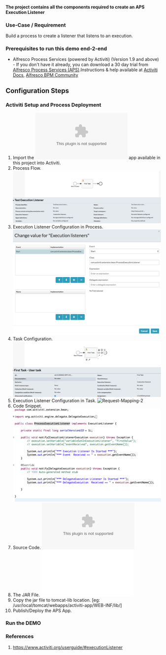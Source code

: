 #### The project contains all the components required to create an APS Execution Listener

### Use-Case / Requirement
Build a process to create a listener that listens to an execution.


### Prerequisites to run this demo end-2-end

* Alfresco Process Services (powered by Activiti) (Version 1.9 and above) - If you don't have it already, you can download a 30 day trial from [Alfresco Process Services (APS)](https://www.alfresco.com/products/business-process-management/alfresco-activiti).Instructions & help available at [Activiti Docs](http://docs.alfresco.com/activiti/docs/), [Alfresco BPM Community](https://community.alfresco.com/community/bpm)


## Configuration Steps

### Activiti Setup and Process Deployment
1. Import the ![Execution-Listener.zip](Execution-Listener.zip) app available in this project into Activiti.
2. Process Flow.  ![Process-Flow](Process-Flow.png)
3. Execution Listener Configuration in Process. ![Request-Mapping](Request-Mapping.png)
4. Task Configuration.   ![Human-Task-Configuration](Human-Task-Configuration.png)
5. Execution Listener Configuration in Task. ![Request-Mapping-2](Request-Mapping-2.png)
6. Code Snippet. ![Code-Snippet](Java-Code.png)
7. Source Code. ![Source-Code](activiti-extension-execution-listener-java-code.zip)
8. The JAR File. ![Execution-Listener.jar](activiti-extension-execution-listener-jar-1.0-SNAPSHOT.jar)
9. Copy the jar file to tomcat-lib location. [eg: /usr/local/tomcat/webapps/activiti-app/WEB-INF/lib/]
10. Publish/Deploy the APS App.


### Run the DEMO

### References
1. https://www.activiti.org/userguide/#executionListener
